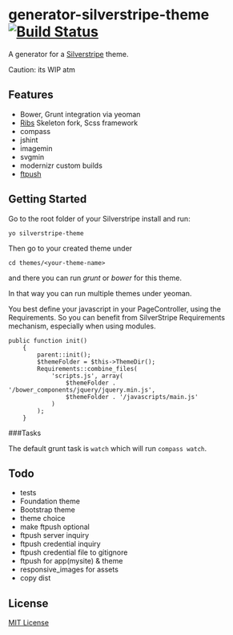 # generator-silverstripe-theme [![Build Status](https://secure.travis-ci.org/ivoba/generator-silverstripe-theme.png?branch=master)](https://travis-ci.org/ivoba/generator-silverstripe-theme)

A generator for a [Silverstripe](http://silverstripe.org) theme.

Caution: its WIP atm

## Features

- Bower, Grunt integration via yeoman
- [Ribs](https://github.com/nickpack/Ribs) Skeleton fork, Scss framework
- compass
- jshint
- imagemin
- svgmin
- modernizr custom builds
- [ftpush](https://github.com/inossidabile/grunt-ftpush)

## Getting Started

Go to the root folder of your Silverstripe install and run:

    yo silverstripe-theme

Then go to your created theme under

    cd themes/<your-theme-name>

and there you can run *grunt* or *bower* for this theme.

In that way you can run multiple themes under yeoman.

You best define your javascript in your PageController, using the Requirements.
So you can benefit from SilverStripe Requirements mechanism, especially when using modules.

    public function init()
        {
            parent::init();
            $themeFolder = $this->ThemeDir();
            Requirements::combine_files(
                'scripts.js', array(
                    $themeFolder . '/bower_components/jquery/jquery.min.js',
                    $themeFolder . '/javascripts/main.js'
                )
            );
        }

###Tasks

The default grunt task is ```watch``` which will run ```compass watch```.


## Todo

- tests
- Foundation theme
- Bootstrap theme
- theme choice
- make ftpush optional
- ftpush server inquiry
- ftpush credential inquiry
- ftpush credential file to gitignore
- ftpush for app(mysite) & theme
- responsive_images for assets
- copy dist


## License

[MIT License](http://en.wikipedia.org/wiki/MIT_License)
